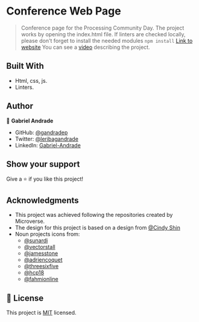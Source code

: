 # Conference Web Page

> Conference page for the Processing Community Day.
> The project works by opening the index.html file. If linters are checked locally, please don't forget to install the needed modules `npm install`
>[Link to website](https://gandradep.github.io/conferencePage/index.html)
>You can see a [video](https://drive.google.com/file/d/1qpuPBtOSca4CN2miKV9YOalCvsCIqMIP/view?usp=sharing) describing the project.

## Built With

- Html, css, js.
- Linters.

## Author

👤 **Gabriel Andrade**

- GitHub: [@gandradep](https://github.com/gandradep)
- Twitter: [@leribagandrade](https://twitter.com/leribagandrade)
- LinkedIn: [Gabriel-Andrade](https://www.linkedin.com/in/gabriel-andrade-silla-turca/)

## Show your support

Give a ⭐️ if you like this project!

## Acknowledgments

- This project was achieved following the repositories created by Microverse.
- The design for this project is based on a design from [@Cindy Shin](https://www.behance.net/gallery/29845175/CC-Global-Summit-2015)
- Noun projects icons from:
  - [@sunardi](https://thenounproject.com/Noplubery/)
  - [@vectorstall](https://thenounproject.com/vectorstall/)
  - [@jamesstone](https://thenounproject.com/jistone/)
  - [@adriencoquet](https://thenounproject.com/coquet_adrien/)
  - [@threesixfive](https://thenounproject.com/365/)
  - [@hcp18](https://thenounproject.com/humbertopornaro/)
  - [@fahmionline](https://thenounproject.com/fahmionline/)

## 📝 License

This project is [MIT](./LICENSE) licensed.
